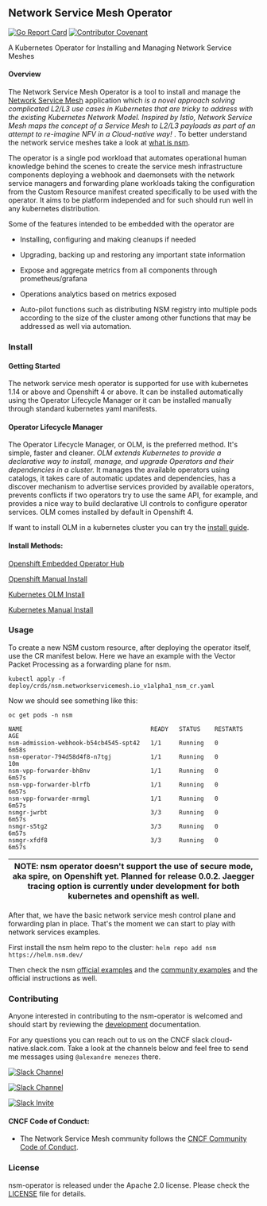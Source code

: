 ## Network Service Mesh Operator

[![Go Report Card](https://goreportcard.com/badge/github.com/acmenezes/nsm-operator "Go Report Card")](https://goreportcard.com/report/github.com/acmenezes/nsm-operator)
[![Contributor Covenant](https://img.shields.io/badge/Contributor%20Covenant-v2.0%20adopted-ff69b4.svg)](code-of-conduct.md) 

A Kubernetes Operator for Installing and Managing Network Service Meshes

#### Overview

The Network Service Mesh Operator is a tool to install and manage the [Network Service Mesh][nsm_home] application which <em> is a novel approach solving complicated L2/L3 use cases in Kubernetes that are tricky to address with the existing Kubernetes Network Model. Inspired by Istio, Network Service Mesh maps the concept of a Service Mesh to L2/L3 payloads as part of an attempt to re-imagine NFV in a Cloud-native way! </em>. To  better understand the network service meshes take a look at [what is nsm][nsm_whatis].

The operator is a single pod workload that automates operational human knowledge behind the scenes to create the service mesh infrastructure components deploying a webhook and daemonsets with the network service managers and forwarding plane workloads taking the configuration from the Custom Resource manifest created specifically to be used with the operator. It aims to be platform independed and for such should run well in any kubernetes distribution.

Some of the features intended to be embedded with the operator are

* Installing, configuring and making cleanups if needed

* Upgrading, backing up and restoring any important state information

* Expose and aggregate metrics from all components through prometheus/grafana

* Operations analytics based on metrics exposed   

* Auto-pilot functions such as distributing NSM registry into multiple pods according to the size of the cluster among other functions that may be addressed as well via automation.

### Install

#### Getting Started

The network service mesh operator is supported for use with kubernetes 1.14 or above and Openshift 4 or above. It can be installed automatically using the Operator Lifecycle Manager or it can be installed manually through standard kubernetes yaml manifests.

#### Operator Lifecycle Manager

The Operator Lifecycle Manager, or OLM, is the preferred method. It's simple, faster and cleaner. <em> OLM extends Kubernetes to provide a declarative way to install, manage, and upgrade Operators and their dependencies in a cluster. </em> It manages the available operators using catalogs, it takes care of automatic updates and dependencies, has a discover mechanism to advertise services provided by available operators, prevents conflicts if two operators try to use the same API, for example, and provides a nice way to build declarative UI controls to configure operator services. OLM comes installed by default in Openshift 4.

If want to install OLM in a kubernetes cluster you can try the [install guide][olm_install_guide].

#### Install Methods:

[Openshift Embedded Operator Hub][openshift_olm_install]

[Openshift Manual Install][openshift_manual_install]

[Kubernetes OLM Install][k8s_olm_install]

[Kubernetes Manual Install][k8s_manual_Install]


### Usage 

To create a new NSM custom resource, after deploying the operator itself, use the CR manifest below. Here we have an example with the Vector Packet Processing as a forwarding plane for nsm.

```
kubectl apply -f deploy/crds/nsm.networkservicemesh.io_v1alpha1_nsm_cr.yaml
```
Now we should see something like this:
```
oc get pods -n nsm

NAME                                    READY   STATUS    RESTARTS   AGE
nsm-admission-webhook-b54cb4545-spt42   1/1     Running   0          6m58s
nsm-operator-794d58d4f8-n7tgj           1/1     Running   0          10m
nsm-vpp-forwarder-bh8nv                 1/1     Running   0          6m57s
nsm-vpp-forwarder-blrfb                 1/1     Running   0          6m57s
nsm-vpp-forwarder-mrmgl                 1/1     Running   0          6m57s
nsmgr-jwrbt                             3/3     Running   0          6m57s
nsmgr-s5tg2                             3/3     Running   0          6m57s
nsmgr-xfdf8                             3/3     Running   0          6m57s
```

| NOTE: nsm operator doesn't support the use of secure mode, aka spire, on Openshift yet. Planned for release 0.0.2. Jaegger tracing option is currently under development for both kubernetes and openshift as well. |
| --- |

After that, we have the basic network service mesh control plane and forwarding plan in place. That's the moment we can start to play with network services examples. 

First install the nsm helm repo to the cluster: `helm repo add nsm https://helm.nsm.dev/`

Then check the nsm [official examples](https://github.com/networkservicemesh/networkservicemesh/blob/master/docs/guide-quickstart.md#run) and the [community examples](https://github.com/networkservicemesh/examples) and the official instructions as well.


### Contributing

Anyone interested in contributing to the nsm-operator is welcomed and 
should start by reviewing the [development][docs_dev] documentation.

For any questions you can reach out to us on the CNCF slack cloud-native.slack.com. Take a look at the channels below and feel free to send me messages using `@alexandre menezes` there.

[![Slack Channel](https://img.shields.io/badge/Slack:-%23nsm%20on%20CNCF%20Slack-blue.svg?style=plastic&logo=slack)](https://cloud-native.slack.com/messages/CHQNNUPN1/)

[![Slack Channel](https://img.shields.io/badge/Slack:-%23nsm--dev%20on%20CNCF%20Slack-blue.svg?style=plastic&logo=slack)](https://cloud-native.slack.com/messages/CHSKJ4849/)

[![Slack Invite](https://img.shields.io/badge/Slack-CNCF%20Slack%20Invite-blue.svg?style=plastic&logo=slack)](https://slack.cncf.io/)

#### CNCF Code of Conduct:
  * The Network Service Mesh community follows the [CNCF Community Code of Conduct](https://github.com/cncf/foundation/blob/master/code-of-conduct.md).

### License

nsm-operator is released under the Apache 2.0 license. Please check the [LICENSE][license_file] file for details.

[nsm_home]:https://networkservicemesh.io
[nsm_whatis]:https://github.com/networkservicemesh/networkservicemesh/blob/master/docs/what-is-nsm.md
[docs_dev]:./docs/development.md
[license_file]:./LICENSE
[requirements]:./docs/requirements.md
[olm_install_guide]:https://github.com/operator-framework/operator-lifecycle-manager/blob/master/doc/install/install.md
[openshift_olm_install]:./docs/openshift_olm_install.md
[openshift_manual_install]:./docs/openshift_manual_install.md
[k8s_olm_install]:./docs/k8s_olm_install.yaml
[k8s_manual_install]:./docs/k8s_manual_install.yaml
